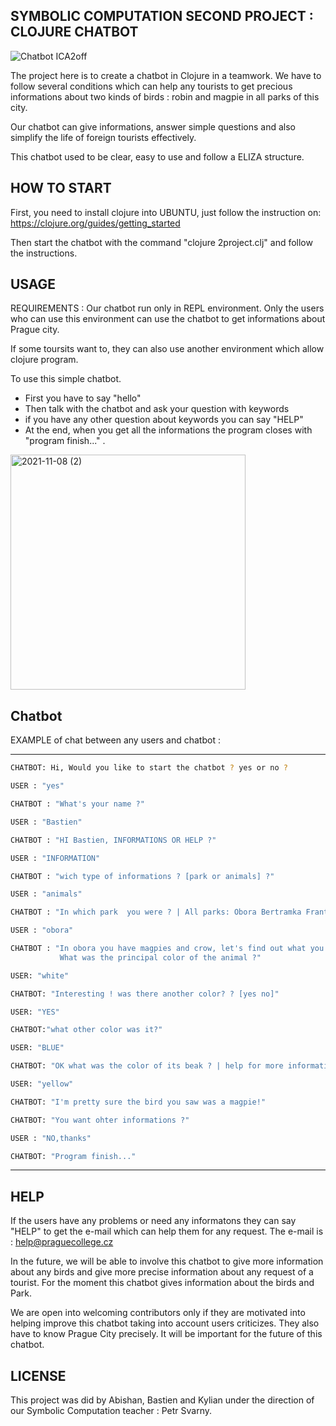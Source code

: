 ## SYMBOLIC COMPUTATION SECOND PROJECT : CLOJURE CHATBOT
                                                         
![Chatbot ICA2off](https://user-images.githubusercontent.com/92035726/142901836-b3dbb50e-fa25-4c8a-b0ac-e94064612aa1.png)




The project here  is to create a chatbot in Clojure in a teamwork.
We have to follow several conditions which can help any tourists to get precious informations about two kinds of birds : robin and magpie in all parks of this city. 

Our chatbot can give informations, answer simple questions and also simplify the life of foreign tourists effectively.

This chatbot used to be clear, easy to use and follow a ELIZA structure.



## HOW TO START

First, you need to install clojure into UBUNTU, just follow the instruction on: https://clojure.org/guides/getting_started

Then start the chatbot with the command "clojure 2project.clj" and follow the instructions.

## USAGE

REQUIREMENTS : Our chatbot run only in REPL environment.
Only the users who can use this environment can use the chatbot to get informations about Prague city.

If some toursits want to, they can also use another environment which allow clojure program.

To use this simple chatbot.
   - First you have to say "hello"
   - Then talk with the chatbot and ask your question with keywords
   - if you have any other question about keywords you can say "HELP"
   - At the end, when you get all the informations the program closes with "program finish..." . 
   
   






<img width="376" alt="2021-11-08 (2)" src="https://user-images.githubusercontent.com/92300609/140785349-ae27717b-1b65-4213-854c-988da81f1490.png">









## Chatbot 


EXAMPLE of chat between any users and chatbot :

_____________________________________________

```bash 
CHATBOT: Hi, Would you like to start the chatbot ? yes or no ?

USER : "yes"

CHATBOT : "What's your name ?"

USER : "Bastien"

CHATBOT : "HI Bastien, INFORMATIONS OR HELP ?"

USER : "INFORMATION"

CHATBOT : "wich type of informations ? [park or animals] ?"

USER : "animals" 

CHATBOT : "In which park  you were ? | All parks: Obora Bertramka Frantiskanska Kampa ?"

USER : "obora"

CHATBOT : "In obora you have magpies and crow, let's find out what you saw!
           What was the principal color of the animal ?" 

USER: "white"

CHATBOT: "Interesting ! was there another color? ? [yes no]" 

USER: "YES"

CHATBOT:"what other color was it?"

USER: "BLUE"

CHATBOT: "OK what was the color of its beak ? | help for more information"

USER: "yellow"

CHATBOT: "I'm pretty sure the bird you saw was a magpie!"

CHATBOT: "You want ohter informations ?"

USER : "NO,thanks"

CHATBOT: "Program finish..."
```
___________________________________________

## HELP

If the users have any problems or need any informatons they can say "HELP" to get the e-mail which can help them for any request.
The e-mail is : help@praguecollege.cz

In the future, we will be able to involve this chatbot to give more information about any birds and give more precise information about any request of a tourist. For the moment this chatbot gives information about the birds and Park. 

We are open into welcoming contributors only if they are motivated into helping improve this chatbot taking into account users criticizes.
They also have to know Prague City precisely. It will be important for the future of this chatbot.


## LICENSE


This project was did by Abishan, Bastien and Kylian under the direction of our Symbolic Computation teacher : Petr Svarny.




